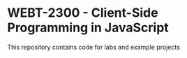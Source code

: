 # WEBT-2300 - Client-Side Programming in JavaScript
This repository contains code for labs and example projects